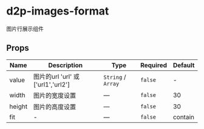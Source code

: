 # d2p-images-format

图片行展示组件

## Props

<!-- @vuese:d2p-images-format:props:start -->
|Name|Description|Type|Required|Default|
|---|---|---|---|---|
|value|图片的url 'url' 或 ['url1','url2']|`String` /  `Array`|`false`|-|
|width|图片的宽度设置|—|`false`|30|
|height|图片的高度设置|—|`false`|30|
|fit|-|—|`false`|contain|

<!-- @vuese:d2p-images-format:props:end -->


